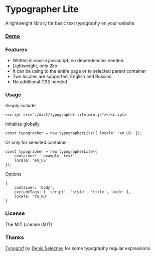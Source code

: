# Typographer Lite

A lightweight library for basic text typography on your website

### [Demo](https://sulyagin.github.io/typographer-lite/)

### Features

* Written in vanilla javascript, no dependencies needed
* Lightweight, only 2kb
* It can be using to the entire page or to selected parent container
* Two locales are supported, English and Russian
* No additional CSS needed

### Usage

Simply include

```<script src="./dist/typographer-lite.min.js"></script>```

Initialize globally

```const typographer = new typographerLite({ locale: 'en_US' });```

Or only for selected container

```
const typographer = new typographerLite({
    container: '.example__text',
    locale: 'en_US'
});
```

Options

```
{
    container: 'body',
    excludeTags: [ 'script', 'style', 'title', 'code' ],
    locale: 'ru_RU'
}
```

### License

The MIT License (MIT)

### Thanks

[Typograf](https://github.com/typograf) by [Denis Seleznev](https://github.com/hcodes) for some typography regular expressions
